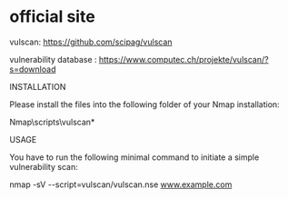 # official site  
vulscan: https://github.com/scipag/vulscan

vulnerability database : https://www.computec.ch/projekte/vulscan/?s=download


INSTALLATION

Please install the files into the following folder of your Nmap
installation:

   Nmap\scripts\vulscan\*

USAGE

You have to run the following minimal command to initiate a simple
vulnerability scan:

   nmap -sV --script=vulscan/vulscan.nse www.example.com
